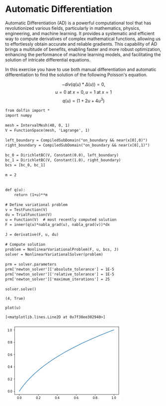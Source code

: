 # Automatic Differentiation
Automatic Differentiation (AD) is a powerful computational tool that has revolutionized various fields, particularly in mathematics, physics, engineering, and machine learning. It provides a systematic and efficient way to compute derivatives of complex mathematical functions, allowing us to effortlessly obtain accurate and reliable gradients. This capability of AD brings a multitude of benefits, enabling faster and more robust optimization, enhancing the performance of machine learning models, and facilitating the solution of intricate differential equations.

In this exercise you have to use both manual differentiation and automatic differentiation to find the solution of the following Poisson's equation.

$$-div(q(u)*\Delta(u)) = 0,$$
$$u = 0\text{ at }x=0, u=1\text{ at }x=1$$
$$q(u) = (1+2u+4u^3)$$


```
from dolfin import *
import numpy

mesh = IntervalMesh(40, 0, 1)
V = FunctionSpace(mesh, 'Lagrange', 1)

left_boundary = CompiledSubDomain("on_boundary && near(x[0],0)")
right_boundary = CompiledSubDomain("on_boundary && near(x[0],1)")

bc_0 = DirichletBC(V, Constant(0.0), left_boundary)
bc_1 = DirichletBC(V, Constant(1.0), right_boundary)
bcs = [bc_0, bc_1]

m = 2


def q(u):
    return (1+u)**m

# Define variational problem
v = TestFunction(V)
du = TrialFunction(V)
u = Function(V)  # most recently computed solution
F = inner(q(u)*nabla_grad(u), nabla_grad(v))*dx

J = derivative(F, u, du)

# Compute solution
problem = NonlinearVariationalProblem(F, u, bcs, J)
solver = NonlinearVariationalSolver(problem)

prm = solver.parameters
prm['newton_solver']['absolute_tolerance'] = 1E-5
prm['newton_solver']['relative_tolerance'] = 1E-5
prm['newton_solver']['maximum_iterations'] = 25

solver.solve()
```




    (4, True)




```
plot(u)
```




    [<matplotlib.lines.Line2D at 0x7f38ee302940>]




    
![png](4_manual_auto_differentiation_files/4_manual_auto_differentiation_2_1.png)
    



```

```
